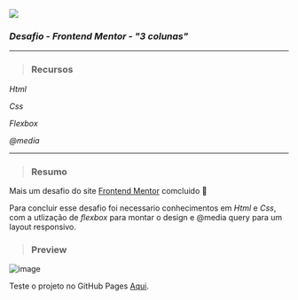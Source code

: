 <img src="https://img.shields.io/badge/Projec.-3colunas-lightgrey?style=plastic&logo=appveyor">

### _Desafio - Frontend Mentor - "3 colunas"_
---
>### Recursos

*Html*

*Css*

*Flexbox*

*@media*

---

>### Resumo

Mais um desafio do site <a href="https://www.frontendmentor.io/home" target="_blank">Frontend Mentor</a> comcluido 🥳

Para concluir esse desafio foi necessario conhecimentos em _Html_ e _Css_, com a utlização de _flexbox_ para montar o design e @media query para um layout responsivo.

>### Preview

![image](https://user-images.githubusercontent.com/119053161/225497151-a7cba9ef-061d-4708-8dc1-dbc3f2850f62.png)

Teste o projeto no GitHub Pages <a href="https://glitzdev.github.io/projeto-3colunas/">Aqui</a>.
